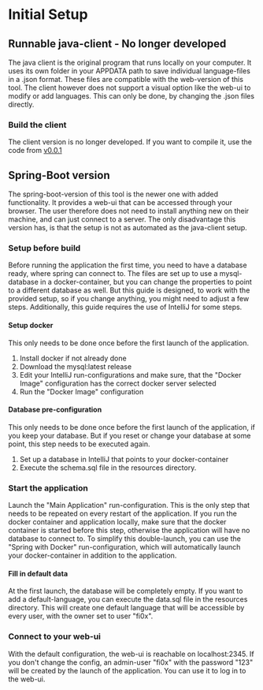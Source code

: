 # Initial Setup
## Runnable java-client - No longer developed
The java client is the original program that runs locally on your computer. It uses its own folder in your APPDATA
path to save individual language-files in a .json format. These files are compatible with the web-version of this tool.
The client however does not support a visual option like the web-ui to modify or add languages. This can only be done,
by changing the .json files directly.

### Build the client
The client version is no longer developed. If you want to compile it, use the code from
[v0.0.1](https://github.com/Fi0x/LanguageGenerator/tree/0.0.1)

## Spring-Boot version
The spring-boot-version of this tool is the newer one with added functionality. It provides a web-ui that can be
accessed through your browser. The user therefore does not need to install anything new on their machine, and can just
connect to a server. The only disadvantage this version has, is that the setup is not as automated as the java-client
setup.

### Setup before build
Before running the application the first time, you need to have a database ready, where spring can connect to. The files
are set up to use a mysql-database in a docker-container, but you can change the properties to point to a different
database as well. But this guide is designed, to work with the provided setup, so if you change anything, you might need
to adjust a few steps. Additionally, this guide requires the use of IntelliJ for some steps.
#### Setup docker
This only needs to be done once before the first launch of the application.
1. Install docker if not already done
2. Download the mysql:latest release
3. Edit your IntelliJ run-configurations and make sure, that the "Docker Image" configuration has the correct docker server selected
4. Run the "Docker Image" configuration
#### Database pre-configuration
This only needs to be done once before the first launch of the application, if you keep your database. But if you reset
or change your database at some point, this step needs to be executed again.
1. Set up a database in IntelliJ that points to your docker-container
2. Execute the schema.sql file in the resources directory.

### Start the application
Launch the "Main Application" run-configuration. This is the only step that needs to be repeated on every restart of the
application. If you run the docker container and application locally, make sure that the docker container is started
before this step, otherwise the application will have no database to connect to. To simplify this double-launch, you can
use the "Spring with Docker" run-configuration, which will automatically launch your docker-container in addition to the
application.
#### Fill in default data
At the first launch, the database will be completely empty. If you want to add a default-language, you can execute the
data.sql file in the resources directory. This will create one default language that will be accessible by every user,
with the owner set to user "fi0x".
### Connect to your web-ui
With the default configuration, the web-ui is reachable on localhost:2345. If you don't change the config, an admin-user
"fi0x" with the password "123" will be created by the launch of the application. You can use it to log in to the web-ui.
